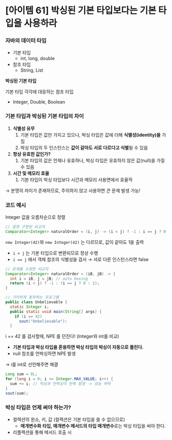# [아이템 61] 박싱된 기본 타입보다는 기본 타입을 사용하라

### 자바의 데이터 타입

- 기본 타입
    - int, long, double
- 참조 타입
    - String, List

**박싱된 기본 타입**

기본 타입 각각에 대응하는 참조 타입

- Integer, Double, Boolean

### 기본 타입과 박싱된 기본 타입의 차이

1. **식별성 유무**
    1. 기본 타입은 값만 가지고 있으나, 박싱 타입은 값에 더해 **식별성(identity)을** 가짐
    2. 박싱 타입의 두 인스턴스는 **값이 같아도 서로 다르다고 식별**될 수 있음
2. **항상 유효한 값인가?**
    1. 기본 타입의 값은 언제나 유효하나, 박싱 타입은 유효하지 않은 값(null)을 가질 수 있음
3. **시간 및 메모리 효율**
    1. 기본 타입이 박싱 타입보다 시간과 메모리 사용면에서 효율적

→ 분명히 차이가 존재하므로, 주의하지 않고 사용하면 큰 문제 발생 가능!

### 코드 예시

Integer 값을 오름차순으로 정렬

```java
// 잘못 구현된 비교자
Comparator<Integer> naturalOrder = (i, j) -> (i < j) ? -1 : i == j ? 0 : 1);
```

`new Integer(42)`와 `new Integer(42)` 는 다르므로, 값이 같아도 1을 출력

- `i < j` 는 기본 타입으로 변환되므로 정상 수행
- `i == j` 에서 객체 참조의 식별성을 검사 → 서로 다른 인스턴스라면 false

```java
// 문제를 수정한 비교자
Comparator<Integer> naturalOrder = (iB, jB) -> {
  int i = iB, j = jB; // auto boxing
  return (i < j) ? -1 : (i == j ? 0 : 1);
}
```

```java
// 기이하게 동작하는 프로그램
public class Unbelievable {
  static Integer i;
  public static void main(String[] args) {
    if (i == 42)
      sout("Unbelievable"):
  }
```

i == 42 를 검사할때, NPE 를 던진다! (Integer와 int를 비교)

- **기본 타입과 박싱 타입을 혼용하면 박싱 타입의 박싱이 자동으로 풀린다.**
- null 참조를 언박싱하면 NPE 발생

→ i를 int로 선언해주면 해결

```java
Long sum = 0L;
for (long i = 0; i <= Integer.MAX_VALUE; i++) {
  sum += i; // 박싱과 언박싱이 반복 발생 -> 성능 하락
}
sout(sum);
```

### 박싱 타입은 언제 써야 하는가?

- 컬렉션의 원소, 키, 값 (컬렉션은 기본 타입을 쓸 수 없으므로)
    - **매개변수화** **타입, 매개변수 메서드의 타입 매개변수**로는 박싱 타입을 써야 한다.
- 리플렉션을 통해 메서드 호출 시
